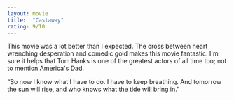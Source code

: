```yaml
---
layout: movie
title:  "Castaway"
rating: 9/10
---
```



This movie was a lot better than I expected. The cross between heart wrenching desperation and comedic gold makes this movie fantastic. I'm sure it helps that Tom Hanks is one of the greatest actors of all time too; not to mention America's Dad.

“So now I know what I have to do. I have to keep breathing. And tomorrow the sun will rise, and who knows what the tide will bring in.”
